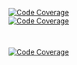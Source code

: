 
[![Code Coverage](https://img.shields.io/badge/Code%20Coverage-86%25-success?style=flat?color=black&color=lime)](https://github.com/AnarBalaca/CodeCoverage/actions/workflows/main.yml)
<br>
[![Code Coverage](https://galeri13.uludagsozluk.com/694/internet-mahir_1201478.jpg)](https://github.com/AnarBalaca/CodeCoverage/actions/workflows/main.yml)

<br>

[![Code Coverage](https://github.com/AnarBalaca/CodeCoverage/actions/workflows/main.yml/badge.svg)](https://github.com/AnarBalaca/CodeCoverage/actions/workflows/main.yml)

